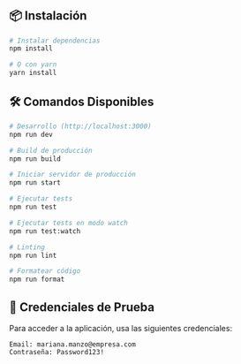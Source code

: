 #
## 📦 Instalación

```bash
# Instalar dependencias
npm install

# O con yarn
yarn install
```

## 🛠️ Comandos Disponibles

```bash
# Desarrollo (http://localhost:3000)
npm run dev

# Build de producción
npm run build

# Iniciar servidor de producción
npm run start

# Ejecutar tests
npm run test

# Ejecutar tests en modo watch
npm run test:watch

# Linting
npm run lint

# Formatear código
npm run format
```

## 🔐 Credenciales de Prueba

Para acceder a la aplicación, usa las siguientes credenciales:

```
Email: mariana.manzo@empresa.com
Contraseña: Password123!
```

